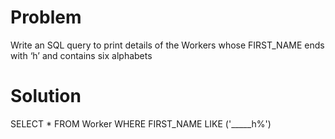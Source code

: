 # Problem 

Write an SQL query to print details of the Workers whose FIRST_NAME ends with ‘h’ and contains six alphabets

# Solution

SELECT * FROM Worker
WHERE FIRST_NAME LIKE ('_____h%')